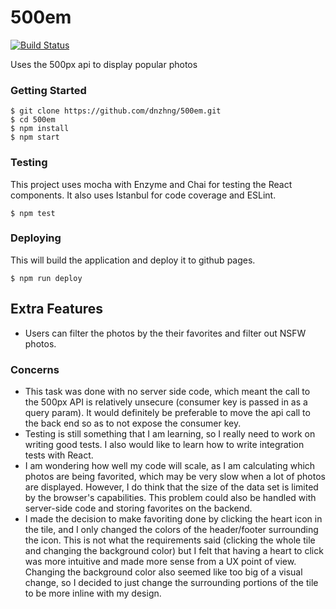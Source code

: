 # 500em

[![Build Status](https://travis-ci.org/dnzhng/500em.svg?branch=master)](https://travis-ci.org/dnzhng/500em)

Uses the 500px api to display popular photos

### Getting Started

```
$ git clone https://github.com/dnzhng/500em.git
$ cd 500em
$ npm install
$ npm start
```

### Testing
This project uses mocha with Enzyme and Chai for testing the React components. It also uses Istanbul for code coverage and ESLint.
```
$ npm test
```

### Deploying
This will build the application and deploy it to github pages.
```
$ npm run deploy
```

## Extra Features
* Users can filter the photos by the their favorites and filter out NSFW photos. 

### Concerns
* This task was done with no server side code, which meant the call to the 500px API is relatively unsecure (consumer key is passed in as a query param). It would definitely be preferable to move the api call to the back end so as to not expose the consumer key.
* Testing is still something that I am learning, so I really need to work on writing good tests. I also would like to learn how to write integration tests with React.
* I am wondering how well my code will scale, as I am calculating which photos are being favorited, which may be very slow when a lot of photos are displayed. However, I do think that the size of the data set is limited by the browser's capabilities. This problem could also be handled with server-side code and storing favorites on the backend.
* I made the decision to make favoriting done by clicking the heart icon in the tile, and I only changed the colors of the header/footer surrounding the icon. This is not what the requirements said (clicking the whole tile and changing the background color) but I felt that having a heart to click was more intuitive and made more sense from a UX point of view. Changing the background color also seemed like too big of a visual change, so I decided to just change the surrounding portions of the tile to be more inline with my design.
